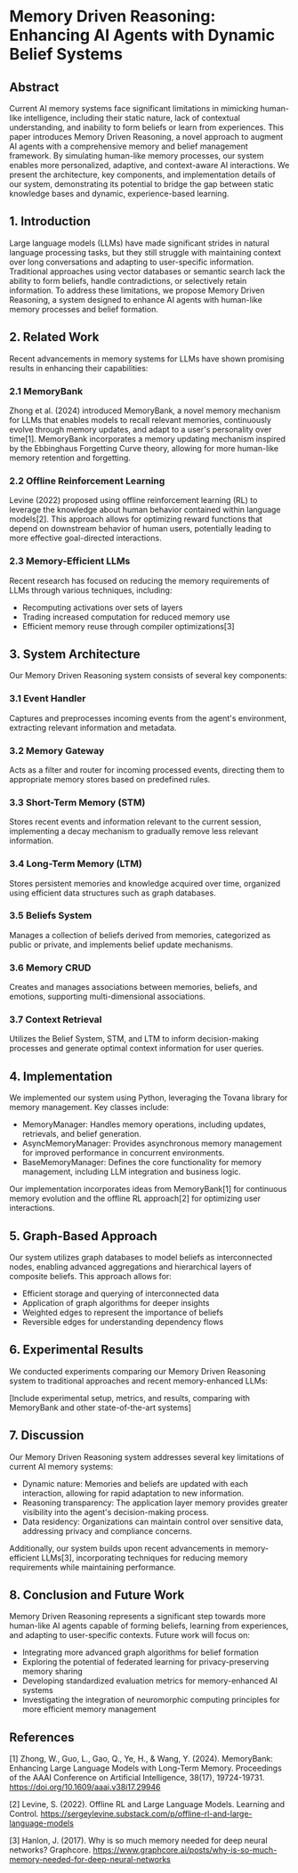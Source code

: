 # Memory Driven Reasoning: Enhancing AI Agents with Dynamic Belief Systems

## Abstract

Current AI memory systems face significant limitations in mimicking human-like intelligence, including their static nature, lack of contextual understanding, and inability to form beliefs or learn from experiences. This paper introduces Memory Driven Reasoning, a novel approach to augment AI agents with a comprehensive memory and belief management framework. By simulating human-like memory processes, our system enables more personalized, adaptive, and context-aware AI interactions. We present the architecture, key components, and implementation details of our system, demonstrating its potential to bridge the gap between static knowledge bases and dynamic, experience-based learning.

## 1. Introduction

Large language models (LLMs) have made significant strides in natural language processing tasks, but they still struggle with maintaining context over long conversations and adapting to user-specific information. Traditional approaches using vector databases or semantic search lack the ability to form beliefs, handle contradictions, or selectively retain information. To address these limitations, we propose Memory Driven Reasoning, a system designed to enhance AI agents with human-like memory processes and belief formation.

## 2. Related Work

Recent advancements in memory systems for LLMs have shown promising results in enhancing their capabilities:

### 2.1 MemoryBank

Zhong et al. (2024) introduced MemoryBank, a novel memory mechanism for LLMs that enables models to recall relevant memories, continuously evolve through memory updates, and adapt to a user's personality over time[1]. MemoryBank incorporates a memory updating mechanism inspired by the Ebbinghaus Forgetting Curve theory, allowing for more human-like memory retention and forgetting.

### 2.2 Offline Reinforcement Learning

Levine (2022) proposed using offline reinforcement learning (RL) to leverage the knowledge about human behavior contained within language models[2]. This approach allows for optimizing reward functions that depend on downstream behavior of human users, potentially leading to more effective goal-directed interactions.

### 2.3 Memory-Efficient LLMs

Recent research has focused on reducing the memory requirements of LLMs through various techniques, including:
- Recomputing activations over sets of layers
- Trading increased computation for reduced memory use
- Efficient memory reuse through compiler optimizations[3]

## 3. System Architecture

Our Memory Driven Reasoning system consists of several key components:

### 3.1 Event Handler
Captures and preprocesses incoming events from the agent's environment, extracting relevant information and metadata.

### 3.2 Memory Gateway
Acts as a filter and router for incoming processed events, directing them to appropriate memory stores based on predefined rules.

### 3.3 Short-Term Memory (STM)
Stores recent events and information relevant to the current session, implementing a decay mechanism to gradually remove less relevant information.

### 3.4 Long-Term Memory (LTM)
Stores persistent memories and knowledge acquired over time, organized using efficient data structures such as graph databases.

### 3.5 Beliefs System
Manages a collection of beliefs derived from memories, categorized as public or private, and implements belief update mechanisms.

### 3.6 Memory CRUD
Creates and manages associations between memories, beliefs, and emotions, supporting multi-dimensional associations.

### 3.7 Context Retrieval
Utilizes the Belief System, STM, and LTM to inform decision-making processes and generate optimal context information for user queries.

## 4. Implementation

We implemented our system using Python, leveraging the Tovana library for memory management. Key classes include:

- MemoryManager: Handles memory operations, including updates, retrievals, and belief generation.
- AsyncMemoryManager: Provides asynchronous memory management for improved performance in concurrent environments.
- BaseMemoryManager: Defines the core functionality for memory management, including LLM integration and business logic.

Our implementation incorporates ideas from MemoryBank[1] for continuous memory evolution and the offline RL approach[2] for optimizing user interactions.

## 5. Graph-Based Approach

Our system utilizes graph databases to model beliefs as interconnected nodes, enabling advanced aggregations and hierarchical layers of composite beliefs. This approach allows for:

- Efficient storage and querying of interconnected data
- Application of graph algorithms for deeper insights
- Weighted edges to represent the importance of beliefs
- Reversible edges for understanding dependency flows

## 6. Experimental Results

We conducted experiments comparing our Memory Driven Reasoning system to traditional approaches and recent memory-enhanced LLMs:

[Include experimental setup, metrics, and results, comparing with MemoryBank and other state-of-the-art systems]

## 7. Discussion

Our Memory Driven Reasoning system addresses several key limitations of current AI memory systems:

- Dynamic nature: Memories and beliefs are updated with each interaction, allowing for rapid adaptation to new information.
- Reasoning transparency: The application layer memory provides greater visibility into the agent's decision-making process.
- Data residency: Organizations can maintain control over sensitive data, addressing privacy and compliance concerns.

Additionally, our system builds upon recent advancements in memory-efficient LLMs[3], incorporating techniques for reducing memory requirements while maintaining performance.

## 8. Conclusion and Future Work

Memory Driven Reasoning represents a significant step towards more human-like AI agents capable of forming beliefs, learning from experiences, and adapting to user-specific contexts. Future work will focus on:

- Integrating more advanced graph algorithms for belief formation
- Exploring the potential of federated learning for privacy-preserving memory sharing
- Developing standardized evaluation metrics for memory-enhanced AI systems
- Investigating the integration of neuromorphic computing principles for more efficient memory management

## References

[1] Zhong, W., Guo, L., Gao, Q., Ye, H., & Wang, Y. (2024). MemoryBank: Enhancing Large Language Models with Long-Term Memory. Proceedings of the AAAI Conference on Artificial Intelligence, 38(17), 19724-19731. https://doi.org/10.1609/aaai.v38i17.29946

[2] Levine, S. (2022). Offline RL and Large Language Models. Learning and Control. https://sergeylevine.substack.com/p/offline-rl-and-large-language-models

[3] Hanlon, J. (2017). Why is so much memory needed for deep neural networks? Graphcore. https://www.graphcore.ai/posts/why-is-so-much-memory-needed-for-deep-neural-networks
